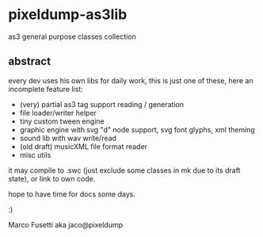 # pixeldump-as3lib
as3 general purpose classes collection

## abstract
every dev uses his own libs for daily work, this is just one of these, here an incomplete feature list:

* (very) partial as3 tag support reading / generation
* file loader/writer helper
* tiny custom tween engine
* graphic engine with svg "d" node support, svg font glyphs, xml theming
* sound lib with wav write/read
* (old draft) musicXML file format reader
* misc utils

it may compile to .swc (just exclude some classes in mk due to its draft state), or link to own code.

hope to have time for docs some days.

:)

Marco Fusetti aka jaco@pixeldump
